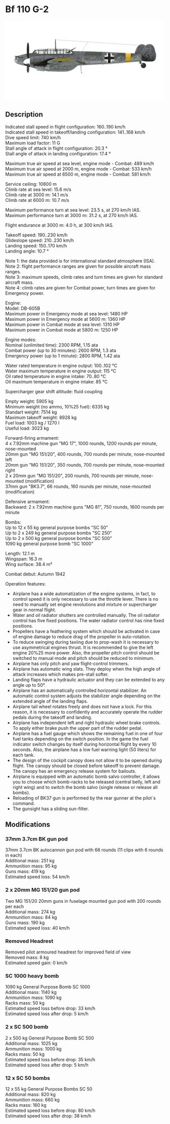 # Bf 110 G-2  
  
![bf110g2](../images/bf110g2.png)  
  
## Description  
  
Indicated stall speed in flight configuration: 160..190 km/h  
Indicated stall speed in takeoff/landing configuration: 141..168 km/h  
Dive speed limit: 740 km/h  
Maximum load factor: 11 G  
Stall angle of attack in flight configuration: 20.3 °  
Stall angle of attack in landing configuration: 17.4 °  
  
Maximum true air speed at sea level, engine mode - Combat: 489 km/h  
Maximum true air speed at 2000 m, engine mode - Combat: 533 km/h  
Maximum true air speed at 6500 m, engine mode - Combat: 581 km/h  
  
Service ceiling: 10800 m  
Climb rate at sea level: 15.6 m/s  
Climb rate at 3000 m: 14.1 m/s  
Climb rate at 6000 m: 10.7 m/s  
  
Maximum performance turn at sea level: 23.5 s, at 270 km/h IAS.  
Maximum performance turn at 3000 m: 31.2 s, at 270 km/h IAS.  
  
Flight endurance at 3000 m: 4.0 h, at 300 km/h IAS.  
  
Takeoff speed: 190..230 km/h  
Glideslope speed: 210..230 km/h  
Landing speed: 150..170 km/h  
Landing angle: 10.7 °  
  
Note 1: the data provided is for international standard atmosphere (ISA).  
Note 2: flight performance ranges are given for possible aircraft mass ranges.  
Note 3: maximum speeds, climb rates and turn times are given for standard aircraft mass.  
Note 4: climb rates are given for Combat power, turn times are given for Emergency power.  
  
Engine:  
Model: DB-605B  
Maximum power in Emergency mode at sea level: 1480 HP  
Maximum power in Emergency mode at 5600 m: 1360 HP  
Maximum power in Combat mode at sea level: 1310 HP  
Maximum power in Combat mode at 5800 m: 1250 HP  
  
Engine modes:  
Nominal (unlimited time): 2300 RPM, 1.15 ata  
Combat power (up to 30 minutes): 2600 RPM, 1.3 ata  
Emergency power (up to 1 minute): 2800 RPM, 1.42 ata  
  
Water rated temperature in engine output: 100..102 °C  
Water maximum temperature in engine output: 115 °C  
Oil rated temperature in engine intake: 70..80 °C  
Oil maximum temperature in engine intake: 85 °C  
  
Supercharger gear shift altitude: fluid coupling   
  
Empty weight: 5905 kg  
Minimum weight (no ammo, 10%25 fuel): 6335 kg  
Standart weight: 7514 kg  
Maximum takeoff weight: 8928 kg  
Fuel load: 1003 kg / 1270 l  
Useful load: 3023 kg  
  
Forward-firing armament:  
4 x 7.92mm machine gun "MG 17", 1000 rounds, 1200 rounds per minute, nose-mounted  
20mm gun "MG 151/20", 400 rounds, 700 rounds per minute, nose-mounted left  
20mm gun "MG 151/20", 350 rounds, 700 rounds per minute, nose-mounted right  
2 х 20mm gun "MG 151/20", 200 rounds, 700 rounds per minute, nose-mounted (modification)  
37mm gun "BK3.7", 66 rounds, 160 rounds per minute, nose-mounted (modification)  
  
Defensive armament:  
Backward: 2 x 7.92mm machine guns "MG 81", 750 rounds, 1600 rounds per minute  
  
Bombs:  
Up to 12 x 55 kg general purpose bombs "SC 50"  
Up to 2 x 249 kg general purpose bombs "SC 250"  
Up to 2 x 500 kg general purpose bombs "SC 500"  
1090 kg general purpose bomb "SC 1000"  
  
Length: 12.1 m  
Wingspan: 16.3 m  
Wing surface: 38.4 m²  
  
Combat debut: Autumn 1942  
  
Operation features:  
- Airplane has a wide automatization of the engine systems, in fact, to control speed it is only necessary to use the throttle lever. There is no need to manually set engine revolutions and mixture or supercharger gear in normal flight.  
- Water and oil radiator shutters are controlled manually. The oil radiator control has five fixed positions. The water radiator control has nine fixed positions.  
- Propellers have a feathering system which should be activated in case of engine damage to reduce drag of the propeller in auto-rotation.  
- To reduce swinging during taxiing due to prop-wash it is necessary to use asymmetrical engines thrust. It is recommended to give the left engine 20%25 more power. Also, the propeller pitch control should be switched to manual mode and pitch should be reduced to minimum.  
- Airplane has only pitch and yaw flight-control trimmers.  
- Airplane has automatic wing slats. They deploy when the high angle of attack increases which makes pre-stall softer.  
- Landing flaps have a hydraulic actuator and they can be extended to any angle up to 50°.  
- Airplane has an automatically controlled horizontal stabilizer. An automatic control system adjusts the stabilizer angle depending on the extended angle of the landing flaps.  
- Airplane tail wheel rotates freely and does not have a lock. For this reason, it is necessary to confidently and accurately operate the rudder pedals during the takeoff and landing.  
- Airplane has independent left and right hydraulic wheel brake controls. To apply either brake push the upper part of the rudder pedal.  
- Airplane has a fuel gauge which shows the remaining fuel in one of four fuel tanks depending on the switch position. In the game the fuel indicator switch changes by itself during horizontal flight by every 10 seconds. Also, the airplane has a low fuel warning light (50 liters) for each tank.  
- The design of the cockpit canopy does not allow it to be opened during flight. The canopy should be closed before takeoff to prevent damage. The canopy has an emergency release system for bailouts.  
- Airplane is equipped with an automatic bomb salvo controller, it allows you to choose which bomb-racks to be released (central belly, left and right wing) and to switch the bomb salvo (single release or release all bombs).  
- Reloading of BK37 gun is performed by the rear gunner at the pilot`s command.  
- The gunsight has a sliding sun-filter.  
  
## Modifications  
  
  
### 37mm 3.7cm BK gun pod  
  
37mm 3.7cm BK autocannon gun pod with 66 rounds (11 clips with 6 rounds in each)  
Additional mass: 251 kg  
Ammunition mass: 95 kg  
Guns mass: 419 kg  
Estimated speed loss: 54 km/h  
  
### 2 x 20mm MG 151/20 gun pod  
  
Two MG 151/20 20mm guns in fuselage mounted gun pod with 200 rounds per each  
Additional mass: 274 kg  
Ammunition mass: 84 kg  
Guns mass: 190 kg  
Estimated speed loss: 40 km/h  
  
### Removed Headrest  
  
Removed pilot armoured headrest for improved field of view  
Removed mass: 8 kg  
Estimated speed gain: 0 km/h  
  
### SC 1000 heavy bomb  
  
1090 kg General Purpose Bomb SC 1000  
Additional mass: 1140 kg  
Ammunition mass: 1090 kg  
Racks mass: 50 kg  
Estimated speed loss before drop: 33 km/h  
Estimated speed loss after drop: 5 km/h  
  
### 2 x SC 500 bomb  
  
2 x 500 kg General Purpose Bomb SC 500  
Additional mass: 1025 kg  
Ammunition mass: 1000 kg  
Racks mass: 50 kg  
Estimated speed loss before drop: 35 km/h  
Estimated speed loss after drop: 5 km/h  
  
### 12 x SC 50 bombs  
  
12 x 55 kg General Purpose Bombs SC 50  
Additional mass: 820 kg  
Ammunition mass: 660 kg  
Racks mass: 160 kg  
Estimated speed loss before drop: 80 km/h  
Estimated speed loss after drop: 38 km/h  